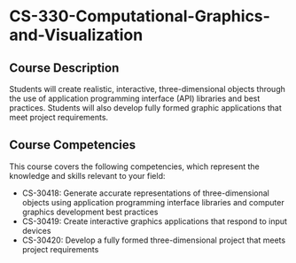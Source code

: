 # CS-330-Computational-Graphics-and-Visualization
## Course Description
Students will create realistic, interactive, three-dimensional objects through the use of 
application programming interface (API) libraries and best practices. Students will also develop 
fully formed graphic applications that meet project requirements.
## Course Competencies
This course covers the following competencies, which represent the knowledge and skills 
relevant to your field:
- CS-30418: Generate accurate representations of three-dimensional objects using 
application programming interface libraries and computer graphics development best 
practices
- CS-30419: Create interactive graphics applications that respond to input devices
- CS-30420: Develop a fully formed three-dimensional project that meets project 
requirements
